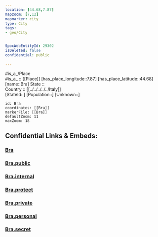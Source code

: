 ```yaml
---
location: [44.68,7.87] 
mapzoom: [7,12] 
mapmarker: city 
type: City
tags:
- geo/City


SpocWebEntityId: 29302
isDeleted: false
confidential: public

---
```

#is_a_/Place  
#is_a_ :: [[Place]] 
[has_place_longitude::7.87] 
[has_place_latitude::44.68] 
[name::Bra] 
State ::  
Country :: [[../../../../../Italy]]  
[StateId::] 
[Population::] 
[Unknown::] 


```leaflet
id: Bra
coordinates: [[Bra]] 
markerFile: [[Bra]] 
defaultZoom: 11 
maxZoom: 18
```


## Confidential Links & Embeds: 

### [Bra](/_Standards/Earth/Continent/Europe/Europe~South/Italy/regions~Italy/Piedmont/Cuneo.Province/City/Bra.md) 

### [Bra.public](/_public/Earth/Continent/Europe/Europe~South/Italy/regions~Italy/Piedmont/Cuneo.Province/City/Bra.public.md) 

### [Bra.internal](/_internal/Earth/Continent/Europe/Europe~South/Italy/regions~Italy/Piedmont/Cuneo.Province/City/Bra.internal.md) 

### [Bra.protect](/_protect/Earth/Continent/Europe/Europe~South/Italy/regions~Italy/Piedmont/Cuneo.Province/City/Bra.protect.md) 

### [Bra.private](/_private/Earth/Continent/Europe/Europe~South/Italy/regions~Italy/Piedmont/Cuneo.Province/City/Bra.private.md) 

### [Bra.personal](/_personal/Earth/Continent/Europe/Europe~South/Italy/regions~Italy/Piedmont/Cuneo.Province/City/Bra.personal.md) 

### [Bra.secret](/_secret/Earth/Continent/Europe/Europe~South/Italy/regions~Italy/Piedmont/Cuneo.Province/City/Bra.secret.md)

